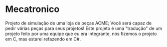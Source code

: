 # Mecatronico
 Projeto de simulação de uma loja de peças ACME;
 Você será capaz de pedir várias peças para seus projetos!
 Este projeto é uma "tradução" de um projeto feito por uma equipe que eu era integrante, nós fizemos o projeto em C, mas estarei refazendo em C#. 
